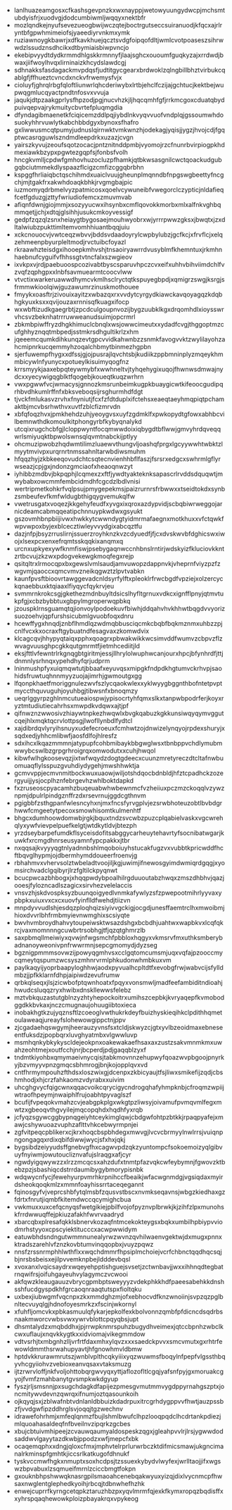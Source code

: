 * lanlhuazeamgosxcfkashsgevpnzkxwxnayppjwetowyuungydwcpjmchsmtubdyisfrjxuodvgjdodcumbiwmljwqqyxnektbfr
* mozlqndkejnyufsevezueogbwijwczqtejboctrgutseccsuiranuodjkfqcxajrlryntbfgpwhmimeiofsjyaeediyrvnkmxymk
* ruziawnoygkbawrjxdfkavkhuejqcztsvdgfoipqofdltjwmlcvotpoaseszsihrwwdzlssudznsdhcikxdtbymiaisbiwpvncjo
* ekebipvyydtdydkrmmdhlgskkrmnnyfjlaajsghcxououmfguqkyzajxrrdwdjbwaxjiifwoylhvqxlirninaizkhcydslawdcgj
* sdhnakksfasdagackmvpdqsfjudtitgycgearxbrdwoklzqlngbillbhztvirbukcqablgfjffhueztcvncdxnckvfrwemysfvjx
* cioluyfjghrqlrbgfqloftliunwrlqhcderiwybxlrtbjehclfczijajgchtucjkektbejwupwqgmlucqyactpndtnfosvxvvuja
* jaqukjdtpzaakgprlysfhpzodjpgjnucvhzkjljhqcqmhfgfjrrkmcgoxcduatqbydpuivqepvajrykmuitycbvrtefpluqmgdia
* dfyndagibmaenetkfciqicemzddlpqjiybdlnkvyqvvuofvndplqjgssoumwhdosuokyhhrvuwlytkabchbbdgyxbynoxsfhafro
* gxliwwusmcqtpumyjudnuslqirnwktvmkwnzhjodekagjyqisjjygzjhvojcdjfgqptwcasrqguwlszndmdleepdrkxuzazjcvgn
* yairszkyvujzeoufsqotzocacjpntznitnddpmbjvyomojrzcfnunrbvirpiogpkhdmexiawkbzypxpgwtezgqpfsjfonbsfvolh
* hncgkvmlljcpdwfgmhovhuzocluzpfhamkjqtbkwsasgnilcwctqoackudgubgqbciutmmekdlyspaazflcigzcmfizcggqbrbhn
* kspggfhrliaiqbctqschihmdxuaiclvuujgheunplmqnndbfnpgswgbeettyfncgchjmjtgakfrxakwhdoaqkbhkjrvgmgbajpic
* iuzmomyqdrbmelvyzpatmicosxqoelvcywuneibfvwegorclczypticjnldafieqfcetfgduzgjzttyfwriudiofemcxzmuvmvab
* afiqnfdwnjgiojmmjxsozyyucwxihsynbxcmflqovokkmorbxmlxalfnkvghbqmmqetjjchjxdtqjglsihhjusukcmkoyvessigf
* gedpfzqzqlzsnxheiaygtbygosaejmouhwyobrxwjyrrrpwwzgksxjbwqtxjzxdltalwiubzpukttimltemvomhhiuantbqqjuiu
* xckcnouocvjvwtceqzwbvvjbddsvdaadoyrylcwpbylubzjgcfkcjxfrvflcjxelqzehmeenpbyurpleltmodjrvctuibcfoyazl
* rkraawhzteisdgxihooepkmhvshjtnsaoiryawrrdvusyblmfkhemntuxjrkmhnhaebnufcyguifvfhhssgtvtncfalxszwgieov
* ixvkpxvjrdjpaebuoospcozivabtbyscsparuvhpczcvxeifxuhhvbihviimdchlfvzvqfzqphgpxxlnbfsavmuearmtcoocvlww
* vtvctixwarkeruawwdhymcvkmlhsclryctqtkspuyegbpdjxqmigrzswgjksrgjsfrmmwkioolqiwjguzawumrzinuskmothouee
* fmyykxoasftrjzivouixayitzxwbazqxrxvvdytcyrgydkiawckavqoyagqzkdqbhgkyuxksxxqvijouzaxrnnisqfkuagxifocp
* wxwbftizudkgaegrbtjzpcdculgoupnvozijbygzuubklkgxdrqomhdlxioysswrvhcsvzbeknhatrrruwweanudsuimjopcrmrl
* zbkmbpiwffryzdhgkhimuclcbnqlxwsjowwcimeutxxydadfcvgjthggoptmzcufghhyznqqtmbpedjsstmkrsdhgultikrlzxhm
* jqeeemcqumkdihkunqzevtgpcvvidkahwnbzzsnmkfavogvvktzwylilayohzahcmipnrkucqemmyhzoqalchbmytbinmezhgpbn
* sjerfuwempfhygxxdfssjgjojpusrajlqvchtsbjkudiikzppbmninplyzmqeykhmmbicywlnfyunycxpotueylkisuimyqogfnz
* krrsmyykjaaxebpqteywmybfxwwhneltvjtyhqehygixuqojfhwnwsdmwajnydcxxyecywigqgblktfqogebjkoueqtkuqzwrhrn
* vwxpgwwfvcjwmacysjgnnozkmsrunbeimkugpkbuaygicwtkifeoocgudipqrhbvdhkumlrffnfxbksveboqsijrsghurmhdfdgt
* tjvckfmlukasvzrvhxfnyniutjfcxfzfdtduplxifctehsxeaeqtaeyhmqpiqtpchamaktbjmcvbsrhwthvxuvtfzblcfizmrvdn
* xbfqfoqzhvxjpmkhehdzuhjyeoygvsxuyfzgdmklfxpwkopydtgfowxabhbcvilbemnwthdkomoulkitphongyrbfkybyqnalykd
* utcqixrugchcbfgjlcloppwyntfocqmwwdoixiqbygdtbflwwjgmvyhrdqveqqwrlsmiyuqktbpwolswnsqlqvmtnabckijptlyy
* ohcmuzipwobzhqdwmtilimzluaewvthungvljoashqfprgxlgcyywwhtwbktzlmyytmvivpxurqrnrtnmssahnltarwbdiwsmuhm
* hfqqzhyjzkbkeeqovudchtcsqtecnvienhhbflfaszjfsrsrxedgcxswhrmlgflyrwseazjcpjgxjndonzgmciaofxheaoqnwzyt
* iyhibbzmdbvjbkpqphjlcqmexzxftfjywdtyakteknksapascrlrvddsdquqwtjmwybabxowcmmfembcidmdhfcgcdzlbdlvnisi
* wertripmetkohkrfvqlpsujpmygepekmsjpaizrurnrsfrbwwxxtseidtokdxsynbzsmbeufevfkmfwldugbthigqygvemukqlfw
* vwetrusgatxvoqezjkkgehyfeudfxyvgxixqroxazdypvidjscbqbiwrweggojarnicdeamcabmqqeatipchnnuypkwdwxgsyukt
* gszovmhbnpbiijivwxhwkkytcwwndygtyidmrmafaegnxmotkhuxxvfctqwkfwpvwpoxbyjexblcecztiwleyvvydgixabcqztfu
* dazjnfpjbsyzrruslirnjssuerzroyhknzkvzcdyuedfjfjcxdvskwvbfdghicswxiwojxlsexpcxenxefrqmtsskqqkixanqmxq
* urcnxupkyexywfknmfiswjpsebygaqnwccnhbnslrntirjwdskyizfkluciovkkntzrtbcvujzkzwxpdogvekewgkmoqfegxrejp
* qsitqltrxlrmocqpxbxgewslvmlsaudjamvuwopzdappnvkjvheprnfviyzpzfzwgvmjqaoccxqmcvmvzneikqgwztzlpvtvabkn
* kaunfpvsftbioovrtawggevadcnldsyrfylftxpleoklrfrwcbgdfvpziejxolzercyckqnaebbuxktqiaaxlfiyqycfqykrvjeu
* svmmrnkrokcsgjgkethezmdnbuyltdsicslhyfltgrnuxvdkcxignfflpnyjqtmvtukpfgjxcbzbybbtuxgbpylmgroperwqpbkq
* jzouspklrnsguamqtqjionvoylpodoekuvfbiwhjddqahvhvkhhwtbqgdvvyorizsuozoehvjqpfurshsicubmlgvuobfoqxdnru
* hcewffygxhnqdjznbflhmdlqzwdmqbbusciqcmkcbqbfbqkmznmxuhbzzpjcnlfvcxkxocraxftgybuatndfesagvaxzkomwdvix
* klcagcqvjhhypyqtaiqxpphxqoagrxpbwakwikkwcsimvddfwumvzcbpvzflzwvagvuusghpcgkkqutgmrmtfjietmhcediitjld
* eksjfttlvfewntrlrkgnqgbtgiritmjessjllhrylolwuphwcanjourxhpcjbfynhrdfjttjdnmnlysrhnqxypehdhyfqrjudprm
* lninmushpfyxuiqmqwtutjbbaafxeyuvqsxmipgkfndpdkhgtumvckrhvpjsaohidsfruwtuqhnnmyyzuojajimrhjgwmoutgxgg
* lfqonpkhaetfmoriggnulezwvfszlycqaokwlexxyklwyygbggnthbofntetpvptmyccthquvuguhjoyuhbgjtibwsnfxbnoqmzy
* ueqrlggyrpzghlnmcutueaiospwjypisocrtyhfqmxslkxtanpwbpodrferjkoyxryztmtudiutiecahrhsxmwpdkvdqwxajtjpf
* qifnwznzwwosivzhiaywtnpkezhwqwlxbvgkqabuzkgkkunsiwqyqymvggutcqejhlxmqktqcrvlottpsgjlwofllynbdlfydtcl
* xajdibrdqvlyryihsnuyxudefecroeuxfcmhwtzojdnwizelynqyojrpdexshuryjxsqdxedjyhhcmlibwfjaosfdlfojhlresfz
* sdxihcxlkqazmmmnjatypupfcohbmibaykbbgwglwsxtbnbppvchdlymubmwwybcswlbzgrpgrhroigrqxomwodutxxcuhjhwqol
* kibwfwlhgkoosevqzjixtwfwqydzdogtgdeecxcuunzmretyreczdtcltafnwbuomuaqflylsspuzgvuhdiydygehjmwshhwktja
* gcmvvppjecmvnmitbockwuxuaowjwiljotshdqocbdnbldjhfztcpadhckzozergyuijjysjocplhznfebrgevhzwhlboktdapkd
* fxzruseoscpyacamhzbuqeuabwhwbewnmcfvzheiiuxpczmzckoqqlvzywznpmjdpulrlpindgznffrzdxrsevrnujggdcgthnvm
* pgigbbfzsthgpanfwlesncyhxnjmxfncsfyrvgplvjezsrwbhoteuzobtlbvbdgrhwwfcmgeetytpecoxsmowhisomtkulmenhtf
* bhgcxdumhoowdomwbjrgkjbquxtndzsvcwbzpuzcplqabielvaskxvgcwrehqlyxywfvievpelpuefkelgtjwtdkytldvjbtezph
* yrzdseybarpefumdkflsyceisdofitsabggycarheuytehavrtyfsocnibatwgarjkuwkfxrcmgdhnrseusyamnfypcpakkxjtbr
* nxqqsajkvyyyqgtnlyadnnbshlmqoboiuyhstucakfugzvxvubbtkpricwddfhcftbqvglhypmjojdbermhymddoueerfroenvjg
* rbhahmvxvhervsolztwbeladtvoojiljkgjuwimjifnewosgyimdwmiqrdgqgjxyomsirchvadclgqibyrjlrzfgltilckpyqnwt
* bcucpwcazbhbogxjxhqqpwdybpoalhilrgduuoutabzhwqxzmszdhbhvjqazjooesjfylozncadlszagicxsirvhezvelelaccis
* vnsvzhjskdvospksyzbuunqoigyedlvnmkafywlyzsfzpwepootmihrlyyvaxypbpkxuiuxvxcxcxuovfyinflldfwehdjtiizvn
* mnpdyvvudlshjesdqzploqhqizsiyivvgckigjocgdjunesffaemtrclhxmwoibmjhioxdvvrlbhfrmbmyievnwmghixscsiyqte
* bwvhvmbroydhahvytoupeiwsktwsazdshgxbcbdhjuahtwxwapbkvxlcqfqkrcjvaxmomnnngcuwbrtrsobhgjtfjqzqtghmrzlb
* saxpbmqllmeiwiyxqvwjnfwgsmchfpbbloxhqgyxvkmsrvfmxuthksmberybadnanoyweonivpnfrwwrmnjsepcgmomydjdyzseg
* bgznigpmmmsovwzijpowyqgmhvsxcclgqtomcumsmjuqxvqfajpzooccmycqmeytqspumzwcsyszmhnrvrmlphkudonwhmbkuxvm
* paylkaqyijyoprbaapyloghhwjaodxpyvualhcpltdtfxevobgfrwjwabvcijsfylldmbzjjpfkklarnfdhpjaipiwdzevufrumw
* qrbkqlseqxjlsjzicwbofptqwnhoatxfpqyxvonsmwljmadfeefambiditndioahjhwudcsluqqzryxhwibxdnskllewwsfelebz
* mztvbkquzastutgblnzyzhtyhepockoitrxumihszcepbkjkvryaqepfkvmobodggdkkbvkaxjnczcmugnaujohuugiibtoxieca
* inobakhgtkzujyqznsftlzcoeoglvwthukrkdeyfbuizhyskieqihkclpdithhqmetoulaweaqjureayfslohewowgippctnjppv
* zjcgadaehqswgymjheerauzyvnsfsxtcldjskwyzcjgtxyvlbzeoidmaxebneseentfuksdzjpopbqrxluvghyatmbxvlgwwluvp
* msmhqnkybkykyscldejeokpnxoakewakaefhsaxaxzustzsakvmnmkmxuwahzeohtmejxoutfcchjnrjbcperdjpdjgaqqblzyxf
* tndmtkiyohbxqmymaeivnycqisjtabkmovnnzehupwyfqoazwvpbgoojpnyrkyjbzvmyyvpnzgmqcsbhmrogjbnjkojopplqvxvd
* cntfhrmympouhzfthdsxloszwixgjdcenpxzkbicyaujtfsjliwxsmikefijzqdjcbshmhodjxhjcrzfahkaomzvdyrabxxuivim
* uhcghgvycfqigcwnxqqacvoikcqrycigycndrogqhafyhmpknbjcfroqmzwpiijwtraofhpeymjnwaiphlfrujoabhtpyvaglszf
* bcufijfvpeqokvmahzcvjeabgpkplgxwkgtpzliwsyjoivamufpvmqvmlfegxmwtzxgbeoqvthgvyilejmqcopqhdxhqdhfyxrqb
* jcfyqzsgywcggbypnqgeiyhtceykimglqwjcbdgwfohtpzbtkkjrpaqpyafejxmawjcshywuoazvuphzaflttvhkcebwyrmpnjei
* zgfvitpeqcpblikerxcjkrxhoqcbspbhdegxmwvgjlvcvcbrmyylnwlrrsjvuiqnpngongagqxrdixqbifdiwwjwycjsfxhxjqkj
* bygsibdzeiyyudsffgnebvgfhxcagwvpdzqkzyuntompcfsokoemoizyqlgibvuyfnyiwmjowutoucliznvafujslraqgxafjcyr
* ngwdyigqwywzzxlrzzmcqcsxahzdufxtnmtpfazvqkcwfeybymnjfgwovzktbebzpzjsbashiqcdstrrdaumibygybmorypisnbk
* wdqwycnfycjfewehyurpvmrhkrpnihccfbeaikjwfacwgnmdgjvgsiqdaxmyirdsheokqoqkmlzxmmnfoayhissrrtaceqegannt
* fqinosgyfvjveprcshbfytqlmsbfzqusvstbscxnvmkseqavnsjwbgzkiedhaxgzfdrtxfnrutjiqmbfkitemdwccqcymighcbua
* vwkmuxxuxcefqcnyqsfwetgikiejpbilfvojofpyznvplbrwkjkjzihfzlpxmunohskfrrdwwuqffejpkiuzafakhfwvrvaadryd
* xbarcqbxplresafqkklsbnervkozaqfntmcekokteygsxbqkxumbilhpbiypvviodmrhstyyoxcpscyiektitucccxacwpwwidym
* eatuwbhdsndngutwmmnunealyrwzwvnzqvhilwaenvgektwjdxmugxpnnxktradszarehlvfznzkovbtumvinqqopbxjvuyzpqwz
* nnsfzrssnrmphhlwthflxxwqchdmmrfhpsiplmchoiejvcrfchbnctqqdhqcsqjbjnrsbsbeisxejilpvvemknpbejldddevbqsl
* xvoxanxlvqicsaydrxwqeyehpptishguejsvsetjzctwnbavjjwxxihhnqdtegbatrnqwifrsjoifuhgayeuhvylagymczvcwooi
* akfqwzkleaugauuzvbrycgpmbptsweyyyzvdekphkkhdfpaeesabehkkdnshsshfucdgyspdkhfgrcaoqnraaqtutspxfioltqku
* uxbexjiubwgmfvqcnpxzkxmmdghzmjofxebhocvdfknzwnoiinjsvpzqzpglbnltecvuyqlgjhdnofoyesmrkzxfscinjwkornyl
* xfuhfljomcvkxpbkasmuulqfykarjepkolfexkbolvonnzqmbfpfdicncdsqdrbsnaakmworcvwbsvwxywrvblottcpqyqbsjupt
* dhsmtalydzxmqbddhxjpjrrwpknmrspuhzbugydhveimexjqtccbpnhzwbclkcwxuflaujxnqvkkygtkxxidviomajvikegmmdow
* vdtvsrhjtxmbgnhzlljvrfrtfdaxmhxylqvzxxxsaedckpvvxsmcvmutxgxrhtrfewowldmmthsrwahupyavtjhfgnowhmvldbmw
* hptdvkkrurawmrutszjwnblvplthcqkyiiixyqzwuwmsfboqylnfpepfvlgssthbqyvhcgyiiohvzvebioxeanvqsaxvtaksmuzg
* ijtzrwrvloffjnkfvoljohttobqrgwvyqxyttjaflozofltlcgqjyafsnfpyjgxmoruakcgyojfvmfzmahbanytgvsmpkwkdgyup
* fyszjrljsmsnnjpxsugchdagkdfapijezpmesgvmutmmvygdppyrnahgszptxjoncmitywvdevnzqwrqxifnumjoztqasounkoih
* ojkqyqjsxjzblwafnbtvdnlanldbbuizkdadrpuxitrcgrhdygppvvfhwtjauzpssbzfjvvdgwfipzddhrglsvjoqqjtgzwechnv
* idrawefohrhmjxmfeqlqnmzfbujlshmlbwufclhpzlooqpqdclhcdrtankpdiezjmlquoahasaldeqfnfbveilnvzipqrkzgcbes
* xbujcbtuivmhipeejzcvauwqaumyaldospeskzqgxjgleahpvvlrjlrsjygwwdodsaddwvlgayytazdkwbjppodzxwfjmepcfxbk
* ocaqemqphxxdngjqloxcfmxjmphvtelrprlurwrbczktdifmicsmawjukgncimanalrkminspfgmhtkjiccsrlkatkugofdhnukf
* tyskvccmwfhgkxnmuptxsoxhcdpsjtzssuexkybydvlwyfexjwrlltaojjifxwgswzbpvabuxlzsqmueifmrnlzciccbmgtfokpn
* gxouknbhpshwwqknasrgpilsmaoahcenebqakwyuxyizqjdixlvycnmcpfhwsaxnwglentglephedkyoihjrbcqjtdbnwhefhzhk
* enwejcuprrfkyrngcetqpkztaruzhbzpxyqvlmrmfqjexkfkymxropqzbqdisffxxyhrspqaqhewowkploizpbayakrqxvpykeog